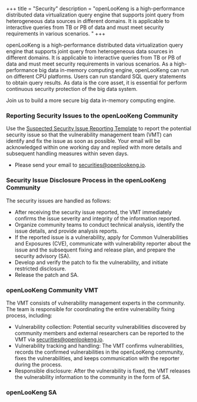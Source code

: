 +++
title = "Security"
description = "openLooKeng is a high-performance distributed data virtualization query engine that supports joint query from heterogeneous data sources in different domains. It is applicable to interactive queries from TB or PB of data and must meet security requirements in various scenarios. "
+++

openLooKeng is a high-performance distributed data virtualization query engine that supports joint query from heterogeneous data sources in different domains. It is applicable to interactive queries from TB or PB of data and must meet security requirements in various scenarios. As a high-performance big data in-memory computing engine, openLooKeng can run on different CPU platforms. Users can run standard SQL query statements to obtain query results. As data is the core asset, it is essential for perform continuous security protection of the big data system.

Join us to build a more secure big data in-memory computing engine.

### Reporting Security Issues to the openLooKeng Community

Use the [Suspected Security Issue Reporting Template](https://gitee.com/openlookeng/community/blob/master/security/report-template_en.md) to report the potential security issue so that the vulnerability management team (VMT) can identify and fix the issue as soon as possible. Your email will be acknowledged within one working day and replied with more details and subsequent handling measures within seven days.

- Please send your email to securities@openlookeng.io.

### Security Issue Disclosure Process in the openLooKeng Community

The security issues are handled as follows:

- After receiving the security issue reported, the VMT immediately confirms the issue severity and integrity of the information reported.
- Organize community teams to conduct technical analysis, identify the issue details, and provide analysis reports.
- If the reported issue is a vulnerability, apply for Common Vulnerabilities and Exposures (CVE), communicate with vulnerability reporter about the issue and the subsequent fixing and release plan, and prepare the security advisory (SA).
- Develop and verify the patch to fix the vulnerability, and initiate restricted disclosure.
- Release the patch and SA.

### openLooKeng Community VMT

The VMT consists of vulnerability management experts in the community. The team is responsible for coordinating the entire vulnerability fixing process, including:

- Vulnerability collection: Potential security vulnerabilities discovered by community members and external researchers can be reported to the VMT via securities@openlookeng.io.
- Vulnerability tracking and handling: The VMT confirms vulnerabilities, records the confirmed vulnerabilities in the openLooKeng community, fixes the vulnerabilities, and keeps communication with the reporter during the process.
- Responsible disclosure: After the vulnerability is fixed, the VMT releases the vulnerability information to the community in the form of SA.

### openLooKeng SA



